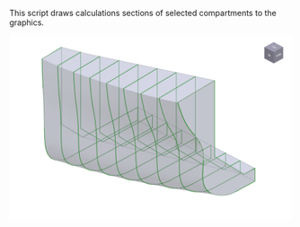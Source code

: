 This script draws calculations sections of selected compartments to the graphics.

![calculationSections](https://github.com/napa-lh/scripts/blob/master/Geometry/CalculationSections/IMAGE.png)